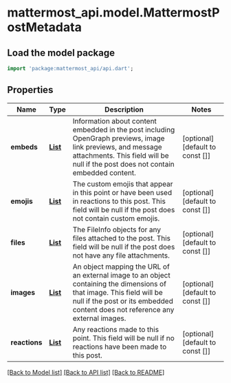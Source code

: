# mattermost_api.model.MattermostPostMetadata

## Load the model package
```dart
import 'package:mattermost_api/api.dart';
```

## Properties
Name | Type | Description | Notes
------------ | ------------- | ------------- | -------------
**embeds** | [**List<MattermostPostMetadataEmbedsInner>**](MattermostPostMetadataEmbedsInner.md) | Information about content embedded in the post including OpenGraph previews, image link previews, and message attachments. This field will be null if the post does not contain embedded content.  | [optional] [default to const []]
**emojis** | [**List<MattermostEmoji>**](MattermostEmoji.md) | The custom emojis that appear in this point or have been used in reactions to this post. This field will be null if the post does not contain custom emojis.  | [optional] [default to const []]
**files** | [**List<MattermostFileInfo>**](MattermostFileInfo.md) | The FileInfo objects for any files attached to the post. This field will be null if the post does not have any file attachments.  | [optional] [default to const []]
**images** | [**List<MattermostPostMetadataImagesInner>**](MattermostPostMetadataImagesInner.md) | An object mapping the URL of an external image to an object containing the dimensions of that image. This field will be null if the post or its embedded content does not reference any external images.  | [optional] [default to const []]
**reactions** | [**List<MattermostReaction>**](MattermostReaction.md) | Any reactions made to this point. This field will be null if no reactions have been made to this post.  | [optional] [default to const []]

[[Back to Model list]](../GENERATED_README.md#documentation-for-models) [[Back to API list]](../GENERATED_README.md#documentation-for-api-endpoints) [[Back to README]](../GENERATED_README.md)


